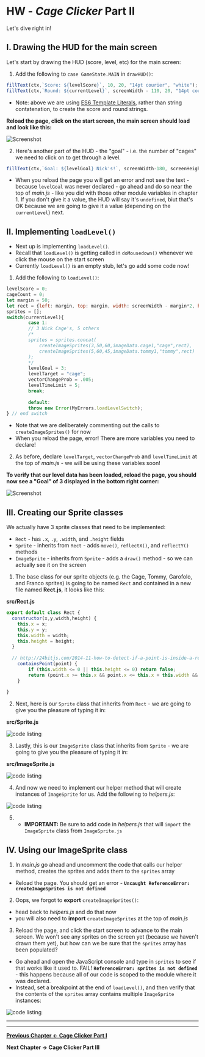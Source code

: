 # HW - *Cage Clicker* Part II

Let's dive right in!

## I. Drawing the HUD for the main screen

Let's start by drawing the HUD (score, level, etc) for the main screen:

1. Add the following to `case GameState.MAIN` in `drawHUD()`:

```js
fillText(ctx,`Score: ${levelScore}`, 10, 20, "14pt courier", "white");
fillText(ctx,`Round: ${currentLevel}`, screenWidth - 110, 20, "14pt courier", "white");
```

- Note: above we are using [ES6 Template Literals](https://developer.mozilla.org/en-US/docs/Web/JavaScript/Reference/Template_literals), rather than string contatenation, to create the score and round strings.

**Reload the page, click on the start screen, the main screen should load and look like this:**

![Screenshot](./_images/HW-cage-5.jpg)


2. Here's another part of the HUD - the "goal" - i.e. the number of "cages" we need to click on to get through a level.

```js
fillText(ctx,`Goal: ${levelGoal} Nick's!`, screenWidth-180, screenHeight-20, "14pt courier", "white");
```

- When you reload the page you will get an error and not see the text - because `levelGoal` was never declared - go ahead and do so near the top of *main.js* - like you did with those other module variables in chapter 1. If you don't give it a value, the HUD will say it's `undefined`, biut that's OK because we are going to give it a value (depending on the `currentLevel`) next.

## II. Implementing `loadLevel()`

- Next up is implementing `loadLevel()`.
- Recall that `loadLevel()` is getting called in `doMousedown()` whenever we click the mouse on the start screen
- Currently  `loadLevel()` is an empty stub, let's go add some code now!

1. Add the following to `loadLevel()`:

```js
levelScore = 0;
cageCount = 0;
let margin = 50;
let rect = {left: margin, top: margin, width: screenWidth - margin*2, height: screenHeight-margin*3}
sprites = [];
switch(currentLevel){
		case 1:
		// 3 Nick Cage's, 5 others
		/*
		sprites = sprites.concat(	
			createImageSprites(3,50,60,imageData.cage1,"cage",rect),
			createImageSprites(5,60,45,imageData.tommy1,"tommy",rect)
		);
		*/
		levelGoal = 3;
		levelTarget = "cage";
		vectorChangeProb = .005;
		levelTimeLimit = 5;
		break;
				
		default:
		throw new Error(MyErrors.loadLevelSwitch);
} // end switch
```
- Note that we are deliberately commenting out the calls to `createImageSprites()` for now
- When you reload the page, error! There are more variables you need to declare!

2. As before, declare `levelTarget`, `vectorChangeProb` and `levelTimeLimit` at the top of *main.js* - we will be using these variables soon!

**To verify that our level data has been loaded, reload the page, you should now see a "Goal" of 3 displayed in the bottom right corner:**

![Screenshot](./_images/HW-cage-6.jpg)


## III. Creating our Sprite classes

We actually have 3 sprite classes that need to be implemented:

- `Rect` - has `.x`, `.y`, `.width`, and `.height` fields
- `Sprite` - inherits from `Rect` - adds `move()`, `reflectX()`, and `reflectY()` methods
- `ImageSprite` - inherits from `Sprite` - adds a `draw()` method - so we can actually see it on the screen

1. The base class for our sprite objects (e.g. the Cage, Tommy, Garofolo, and Franco sprites) is going to be named `Rect` and contained in a new file named **Rect.js**, it looks like this:

**src/Rect.js**
```js
export default class Rect {
  constructor(x,y,width,height) {
  	this.x = x;
  	this.y = y;
  	this.width = width;
    this.height = height;
  }
  
  // http://24bitjs.com/2014-11-how-to-detect-if-a-point-is-inside-a-rectangle-in-javascript/
	containsPoint(point) {
		if (this.width <= 0 || this.height <= 0) return false;
		return (point.x >= this.x && point.x <= this.x + this.width && point.y >= this.y && point.y <= this.y + this.height);
	}
  
}
```

2. Next, here is our `Sprite` class that inherits from `Rect` - we are going to give you the pleasure of typing it in:

**src/Sprite.js**

![code listing](./_images/HW-cage-7.jpg)


3. Lastly, this is our `ImageSprite` class that inherits from `Sprite` - we are going to give you the pleasure of typing it in:

**src/ImageSprite.js**

![code listing](./_images/HW-cage-8.jpg)


4. And now we need to implement our helper method that will create instances of `ImageSprite` for us. Add the following to *helpers.js*:

![code listing](./_images/HW-cage-9.jpg)

5. - **IMPORTANT:** Be sure to add code in *helpers.js* that will `import` the `ImageSprite` class from `ImageSprite.js`


## IV. Using our ImageSprite class

1. In *main.js* go ahead and uncomment the code that calls our helper method, creates the sprites and adds them to the `sprites` array

- Reload the page. You should get an error - **`Uncaught ReferenceError: createImageSprites is not defined`**

2. Oops, we forgot to **export** `createImageSprites()`:
  - head back to *helpers.js* and do that now
  - you will also need to **import** `createImageSprites` at the top of *main.js*

3. Reload the page, and click the start screen to advance to the main screen. We won't see any sprites on the screen yet (because we haven't drawn them yet), but how can we be sure that the `sprites` array has been populated?
  - Go ahead and open the JavaScript console and type in `sprites` to see if that works like it used to. FAIL! **`ReferenceError: sprites is not defined`** - this happens because all of our code is scoped to the module where it was declared.
  - Instead, set a breakpoint at the end of `loadLevel()`, and then verify that the contents of the `sprites` array contains multiple `ImageSprite` instances:

![code listing](./_images/HW-cage-10.jpg)



<hr><hr>

**[Previous Chapter <- Cage Clicker Part I](HW-cage-clicker-1.md)**

**Next Chapter -> Cage Clicker Part III**
